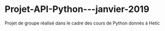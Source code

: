# Projet-API-Python---janvier-2019
Projet de groupe réalisé dans le cadre des cours de Python donnés à Hetic
